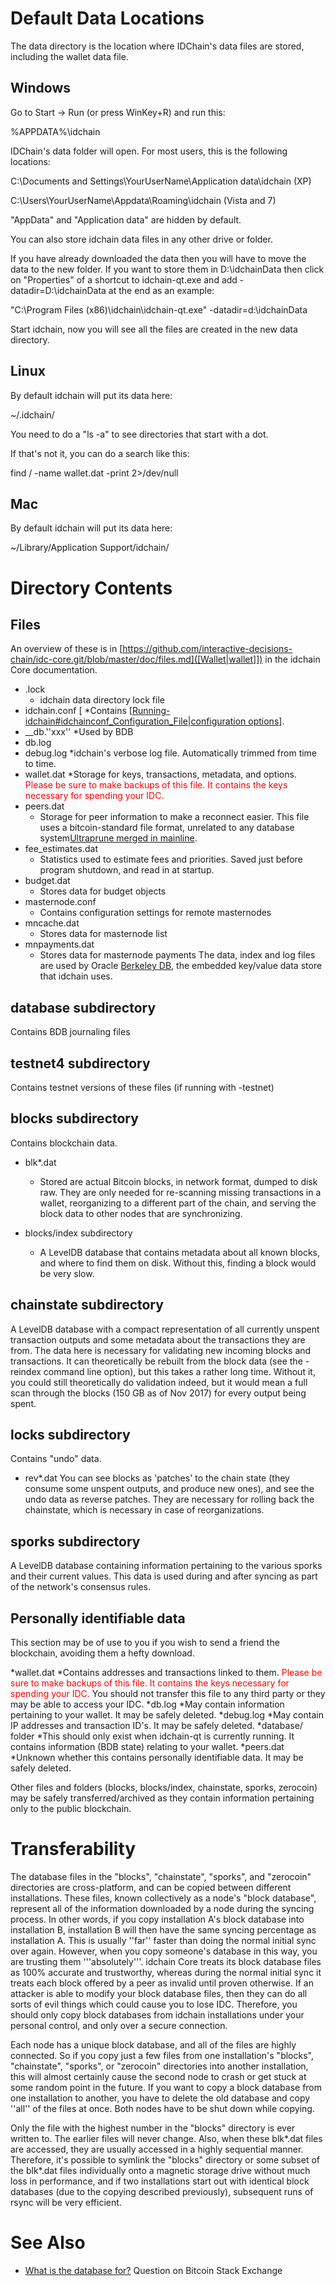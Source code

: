# Default Data Locations

The data directory is the location where IDChain's data files are stored, including the wallet data file.

## Windows

Go to Start -> Run (or press WinKey+R) and run this:

 %APPDATA%\idchain

IDChain's data folder will open. For most users, this is the following locations:

C:\Documents and Settings\YourUserName\Application data\idchain (XP)

 C:\Users\YourUserName\Appdata\Roaming\idchain (Vista and 7)

"AppData" and "Application data" are hidden by default.

You can also store idchain data files in any other drive or folder.

If you have already downloaded the data then you will have to move the data to the new folder.
If you want to store them in D:\idchainData then click on "Properties" of a shortcut to idchain-qt.exe and
add -datadir=D:\idchainData at the end as an example:

 "C:\Program Files (x86)\idchain\idchain-qt.exe" -datadir=d:\idchainData

Start idchain, now you will see all the files are created in the new data directory.

## Linux

By default idchain will put its data here:

 ~/.idchain/

You need to do a "ls -a" to see directories that start with a dot.

If that's not it, you can do a search like this:

 find / -name wallet.dat -print 2>/dev/null

## Mac

By default idchain will put its data here:

 ~/Library/Application Support/idchain/

# Directory Contents

## Files

An overview of these is in [https://github.com/interactive-decisions-chain/idc-core.git/blob/master/doc/files.md]([Wallet|wallet]]) in the idchain Core documentation.

* .lock
    * idchain data directory lock file
* idchain.conf [    *Contains [[Running-idchain#idchainconf_Configuration_File|configuration options](optional])].
* __db.''xxx''
    *Used by BDB
* db.log
* debug.log
    *idchain's verbose log file. Automatically trimmed from time to time.
* wallet.dat
    *Storage for keys, transactions, metadata, and options. <span style="color:red">Please be sure to make backups of this file.  It contains the keys necessary for spending your IDC.</span>
* peers.dat
    * Storage for peer information to make a reconnect easier.  This file uses a bitcoin-standard file format, unrelated to any database system<ref>[Ultraprune merged in mainline](http://bitcointalk.org/index.php?topic=119525.msg1287284#msg1287284)</ref>.
* fee_estimates.dat
    * Statistics used to estimate fees and priorities. Saved just before program shutdown, and read in at startup.
* budget.dat
    * Stores data for budget objects
* masternode.conf
    * Contains configuration settings for remote masternodes
* mncache.dat
    * Stores data for masternode list
* mnpayments.dat
    * Stores data for masternode payments
The data, index and log files are used by Oracle [Berkeley DB](http://en.wikipedia.org/wiki/Berkeley_DB), the embedded key/value data store that idchain uses.

## database subdirectory
Contains BDB journaling files

## testnet4 subdirectory
Contains testnet versions of these files (if running with -testnet)

## blocks subdirectory
Contains blockchain data.

* blk*.dat
    * Stored are actual Bitcoin blocks, in network format, dumped to disk raw.  They are only needed for re-scanning missing transactions in a wallet, reorganizing to a different part of the chain, and serving the block data to other nodes that are synchronizing.

* blocks/index subdirectory
    * A LevelDB database that contains metadata about all known blocks, and where to find them on disk. Without this, finding a block would be very slow.

## chainstate subdirectory
A LevelDB database with a compact representation of all currently unspent transaction outputs and some metadata about the transactions they are from. The data here is necessary for validating new incoming blocks and transactions. It can theoretically be rebuilt from the block data (see the -reindex command line option), but this takes a rather long time. Without it, you could still theoretically do validation indeed, but it would mean a full scan through the blocks (150 GB as of Nov 2017) for every output being spent.

## locks subdirectory
Contains "undo" data.

* rev*.dat
You can see blocks as 'patches' to the chain state (they consume some unspent outputs, and produce new ones), and see the undo data as reverse patches. They are necessary for rolling back the chainstate, which is necessary in case of reorganizations.

## sporks subdirectory
A LevelDB database containing information pertaining to the various sporks and their current values. This data is used during and after syncing as part of the network's consensus rules.

## Personally identifiable data
This section may be of use to you if you wish to send a friend the blockchain, avoiding them a hefty download.

*wallet.dat
    *Contains addresses and transactions linked to them. <span style="color:red">Please be sure to make backups of this file.  It contains the keys necessary for spending your IDC.</span> You should not transfer this file to any third party or they may be able to access your IDC.
*db.log
    *May contain information pertaining to your wallet. It may be safely deleted.
*debug.log
    *May contain IP addresses and transaction ID's. It may be safely deleted.
*database/ folder
    *This should only exist when idchain-qt is currently running. It contains information (BDB state) relating to your wallet.
*peers.dat
    *Unknown whether this contains personally identifiable data. It may be safely deleted.

Other files and folders (blocks, blocks/index, chainstate, sporks, zerocoin) may be safely transferred/archived as they contain information pertaining only to the public blockchain.

# Transferability

The database files in the "blocks", "chainstate", "sporks", and "zerocoin" directories are cross-platform, and can be copied between different installations. These files, known collectively as a node's "block database", represent all of the information downloaded by a node during the syncing process. In other words, if you copy installation A's block database into installation B, installation B will then have the same syncing percentage as installation A. This is usually ''far'' faster than doing the normal initial sync over again. However, when you copy someone's database in this way, you are trusting them '''absolutely'''. idchain Core treats its block database files as 100% accurate and trustworthy, whereas during the normal initial sync it treats each block offered by a peer as invalid until proven otherwise. If an attacker is able to modify your block database files, then they can do all sorts of evil things which could cause you to lose IDC. Therefore, you should only copy block databases from idchain installations under your personal control, and only over a secure connection.

Each node has a unique block database, and all of the files are highly connected. So if you copy just a few files from one installation's "blocks", "chainstate", "sporks", or "zerocoin" directories into another installation, this will almost certainly cause the second node to crash or get stuck at some random point in the future. If you want to copy a block database from one installation to another, you have to delete the old database and copy ''all'' of the files at once. Both nodes have to be shut down while copying.

Only the file with the highest number in the "blocks" directory is ever written to. The earlier files will never change. Also, when these blk*.dat files are accessed, they are usually accessed in a highly sequential manner. Therefore, it's possible to symlink the "blocks" directory or some subset of the blk*.dat files individually onto a magnetic storage drive without much loss in performance, and if two installations start out with identical block databases (due to the copying described previously), subsequent runs of rsync will be very efficient.

# See Also

* [What is the database for?](http://bitcoin.stackexchange.com/a/11108/153) Question on Bitcoin Stack Exchange

